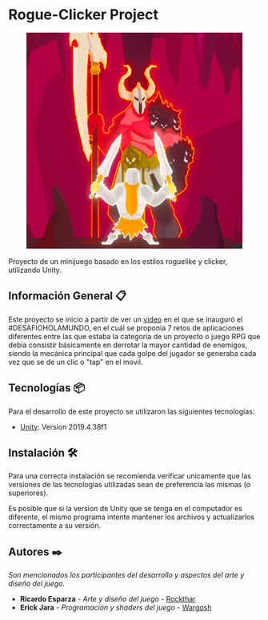 # Rogue-Clicker Project
<p align="center">
  <img src="https://github.com/DevTic/RogueClicker_project/blob/main/Assets/Textures/icon_game.png?raw=true" alt="Icon game"/>
</p>
 
 Proyecto de un minijuego basado en los estilos roguelike y clicker, utilizando Unity.

<!--
## Table of Contents
1. [Información General](#información-general)
2. [Tecnologías](#tecnologías)
3. [Instalación](#instalación)
4. [Colaboradores](#colaboradores)
-->

## Información General 📋

Este proyecto se inicio a partir de ver un [video](https://www.youtube.com/watch?v=psSO3T7gslU) en el que se inauguró el #DESAFIOHOLAMUNDO, en el cuál se proponia 7 retos de aplicaciones diferentes entre las que estaba la categoría de un proyecto o juego RPG que debia consistir básicamente en derrotar la mayor cantidad de enemigos, siendo la mecánica principal que cada golpe del jugador se generaba cada vez que se de un clic o "tap" en el movil.


## Tecnologías 📦

Para el desarrollo de este proyecto se utilizaron las siguientes tecnologías:
* [Unity](https://unity.com/download#how-get-started): Version 2019.4.38f1 


## Instalación 🛠️

Para una correcta instalación se recomienda verificar unicamente que las versiones de las tecnologías utilizadas sean de preferencia las mismas (o superiores).

Es posible que si la version de Unity que se tenga en el computador es diferente, el mismo programa intente mantener los archivos y actualizarlos correctamente a su versión.

## Autores ✒️

_Son mencionados los participantes del desarrollo y aspectos del arte y diseño del juego._

* **Ricardo Esparza** - *Arte y diseño del juego* - [Rockthar](https://github.com/rokthar)
* **Erick Jara** - *Programación y shaders del juego* - [Wargosh](https://github.com/Wargosh)
